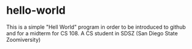 # hello-world
This is a simple "Hell World" program in order to be introduced to github and for a midterm for CS 108. 
A CS student in SDSZ (San Diego State Zoomiversity)
